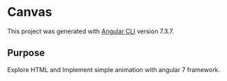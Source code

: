 # Canvas

This project was generated with [Angular CLI](https://github.com/angular/angular-cli) version 7.3.7.

## Purpose

Explore HTML and Implement simple animation with angular 7 framework.


